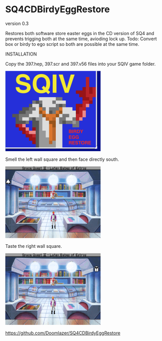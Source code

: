 # SQ4CDBirdyEggRestore

version 0.3 

 Restores both software store easter eggs in the CD version of SQ4 and prevents trigging both at the same time, avioding lock up. Todo: Convert box or birdy to ego script so both are possible at the same time.

INSTALLATION

Copy the 397.hep, 397.scr and 397.v56 files into your SQIV game folder.

<img src="birdy.png"  width="300">


Smell the left wall square and then face directly south.

<img src="smell.gif"  width="300">


Taste the right wall square.

<img src="taste.gif"  width="300">


https://github.com/Doomlazer/SQ4CDBirdyEggRestore
